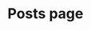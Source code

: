 <script setup>
  import BlogCard from '../components/BlogCard.vue';
</script>

<!-- <BlogCard /> -->

# Posts page

<BlogCard />
